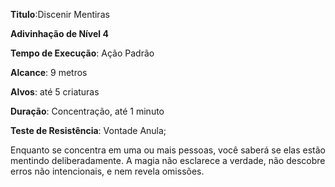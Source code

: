 **Titulo**:Discenir Mentiras

**Adivinhação de Nível 4**

**Tempo de Execução**: Ação Padrão

**Alcance**: 9 metros

**Alvos**: até 5 criaturas

**Duração**: Concentração, até 1 minuto

**Teste de Resistência**: Vontade Anula;

Enquanto se concentra em uma ou mais pessoas, você saberá se elas estão mentindo deliberadamente. A magia não esclarece a verdade, não descobre erros não intencionais, e nem revela omissões.

